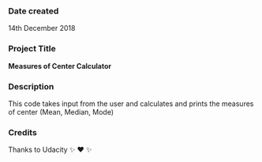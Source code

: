 ### Date created
14th December 2018

### Project Title
**Measures of Center Calculator**

### Description
This code takes input from the user and calculates and prints the measures of
center (Mean, Median, Mode)

### Credits
Thanks to Udacity :sparkles: :heart: :sparkles:
